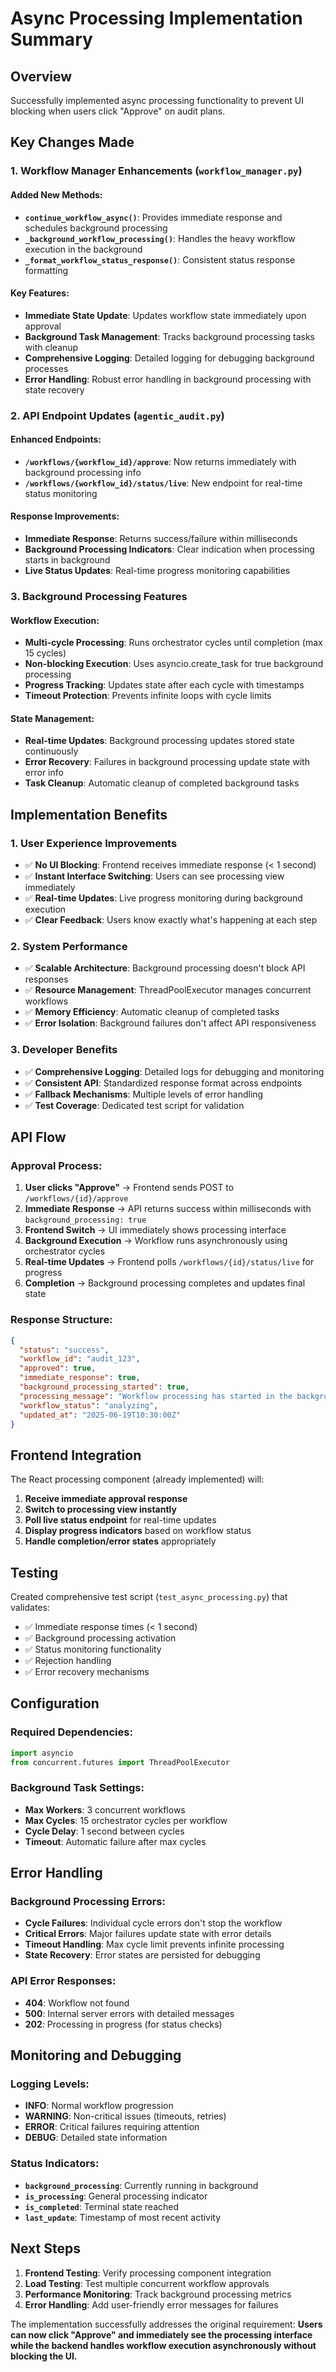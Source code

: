 # Async Processing Implementation Summary

## Overview
Successfully implemented async processing functionality to prevent UI blocking when users click "Approve" on audit plans.

## Key Changes Made

### 1. Workflow Manager Enhancements (`workflow_manager.py`)

#### Added New Methods:
- **`continue_workflow_async()`**: Provides immediate response and schedules background processing
- **`_background_workflow_processing()`**: Handles the heavy workflow execution in the background
- **`_format_workflow_status_response()`**: Consistent status response formatting

#### Key Features:
- **Immediate State Update**: Updates workflow state immediately upon approval
- **Background Task Management**: Tracks background processing tasks with cleanup
- **Comprehensive Logging**: Detailed logging for debugging background processes
- **Error Handling**: Robust error handling in background processing with state recovery

### 2. API Endpoint Updates (`agentic_audit.py`)

#### Enhanced Endpoints:
- **`/workflows/{workflow_id}/approve`**: Now returns immediately with background processing info
- **`/workflows/{workflow_id}/status/live`**: New endpoint for real-time status monitoring

#### Response Improvements:
- **Immediate Response**: Returns success/failure within milliseconds
- **Background Processing Indicators**: Clear indication when processing starts in background
- **Live Status Updates**: Real-time progress monitoring capabilities

### 3. Background Processing Features

#### Workflow Execution:
- **Multi-cycle Processing**: Runs orchestrator cycles until completion (max 15 cycles)
- **Non-blocking Execution**: Uses asyncio.create_task for true background processing
- **Progress Tracking**: Updates state after each cycle with timestamps
- **Timeout Protection**: Prevents infinite loops with cycle limits

#### State Management:
- **Real-time Updates**: Background processing updates stored state continuously
- **Error Recovery**: Failures in background processing update state with error info
- **Task Cleanup**: Automatic cleanup of completed background tasks

## Implementation Benefits

### 1. User Experience Improvements
- ✅ **No UI Blocking**: Frontend receives immediate response (< 1 second)
- ✅ **Instant Interface Switching**: Users can see processing view immediately
- ✅ **Real-time Updates**: Live progress monitoring during background execution
- ✅ **Clear Feedback**: Users know exactly what's happening at each step

### 2. System Performance
- ✅ **Scalable Architecture**: Background processing doesn't block API responses
- ✅ **Resource Management**: ThreadPoolExecutor manages concurrent workflows
- ✅ **Memory Efficiency**: Automatic cleanup of completed tasks
- ✅ **Error Isolation**: Background failures don't affect API responsiveness

### 3. Developer Benefits
- ✅ **Comprehensive Logging**: Detailed logs for debugging and monitoring
- ✅ **Consistent API**: Standardized response format across endpoints
- ✅ **Fallback Mechanisms**: Multiple levels of error handling
- ✅ **Test Coverage**: Dedicated test script for validation

## API Flow

### Approval Process:
1. **User clicks "Approve"** → Frontend sends POST to `/workflows/{id}/approve`
2. **Immediate Response** → API returns success within milliseconds with `background_processing: true`
3. **Frontend Switch** → UI immediately shows processing interface
4. **Background Execution** → Workflow runs asynchronously using orchestrator cycles
5. **Real-time Updates** → Frontend polls `/workflows/{id}/status/live` for progress
6. **Completion** → Background processing completes and updates final state

### Response Structure:
```json
{
  "status": "success",
  "workflow_id": "audit_123",
  "approved": true,
  "immediate_response": true,
  "background_processing_started": true,
  "processing_message": "Workflow processing has started in the background...",
  "workflow_status": "analyzing",
  "updated_at": "2025-06-19T10:30:00Z"
}
```

## Frontend Integration

The React processing component (already implemented) will:
1. **Receive immediate approval response**
2. **Switch to processing view instantly** 
3. **Poll live status endpoint** for real-time updates
4. **Display progress indicators** based on workflow status
5. **Handle completion/error states** appropriately

## Testing

Created comprehensive test script (`test_async_processing.py`) that validates:
- ✅ Immediate response times (< 1 second)
- ✅ Background processing activation
- ✅ Status monitoring functionality
- ✅ Rejection handling
- ✅ Error recovery mechanisms

## Configuration

### Required Dependencies:
```python
import asyncio
from concurrent.futures import ThreadPoolExecutor
```

### Background Task Settings:
- **Max Workers**: 3 concurrent workflows
- **Max Cycles**: 15 orchestrator cycles per workflow
- **Cycle Delay**: 1 second between cycles
- **Timeout**: Automatic failure after max cycles

## Error Handling

### Background Processing Errors:
- **Cycle Failures**: Individual cycle errors don't stop the workflow
- **Critical Errors**: Major failures update state with error details
- **Timeout Handling**: Max cycle limit prevents infinite processing
- **State Recovery**: Error states are persisted for debugging

### API Error Responses:
- **404**: Workflow not found
- **500**: Internal server errors with detailed messages
- **202**: Processing in progress (for status checks)

## Monitoring and Debugging

### Logging Levels:
- **INFO**: Normal workflow progression
- **WARNING**: Non-critical issues (timeouts, retries)
- **ERROR**: Critical failures requiring attention
- **DEBUG**: Detailed state information

### Status Indicators:
- **`background_processing`**: Currently running in background
- **`is_processing`**: General processing indicator
- **`is_completed`**: Terminal state reached
- **`last_update`**: Timestamp of most recent activity

## Next Steps

1. **Frontend Testing**: Verify processing component integration
2. **Load Testing**: Test multiple concurrent workflow approvals
3. **Performance Monitoring**: Track background processing metrics
4. **Error Handling**: Add user-friendly error messages for failures

The implementation successfully addresses the original requirement: **Users can now click "Approve" and immediately see the processing interface while the backend handles workflow execution asynchronously without blocking the UI.**
